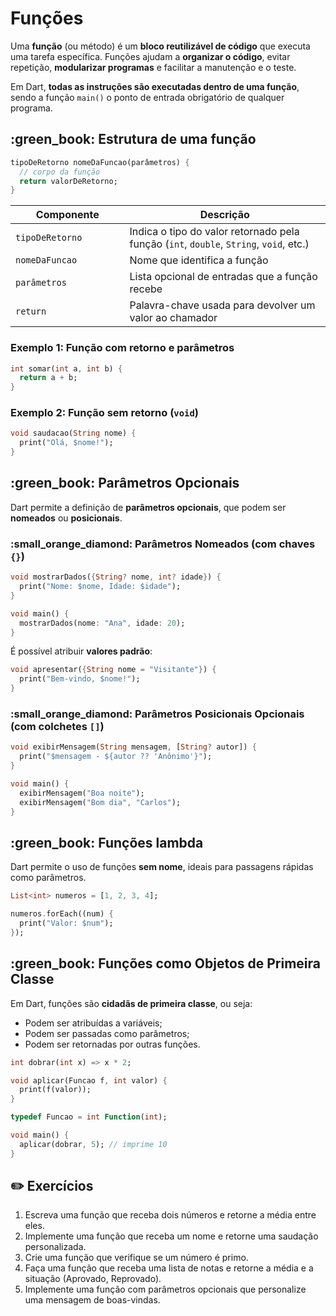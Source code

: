 # Funções

Uma **função** (ou método) é um **bloco reutilizável de código** que executa uma tarefa específica. Funções ajudam a **organizar o código**, evitar repetição, **modularizar programas** e facilitar a manutenção e o teste.

Em Dart, **todas as instruções são executadas dentro de uma função**, sendo a função `main()` o ponto de entrada obrigatório de qualquer programa.

## :green\_book: Estrutura de uma função

```dart
tipoDeRetorno nomeDaFuncao(parâmetros) {
  // corpo da função
  return valorDeRetorno;
}
```

<table><thead><tr><th width="166.5">Componente</th><th>Descrição</th></tr></thead><tbody><tr><td><code>tipoDeRetorno</code></td><td>Indica o tipo do valor retornado pela função (<code>int</code>, <code>double</code>, <code>String</code>, <code>void</code>, etc.)</td></tr><tr><td><code>nomeDaFuncao</code></td><td>Nome que identifica a função</td></tr><tr><td><code>parâmetros</code></td><td>Lista opcional de entradas que a função recebe</td></tr><tr><td><code>return</code></td><td>Palavra-chave usada para devolver um valor ao chamador</td></tr></tbody></table>

### Exemplo 1: Função com retorno e parâmetros

```dart
int somar(int a, int b) {
  return a + b;
}
```

### Exemplo 2: Função sem retorno (`void`)

```dart
void saudacao(String nome) {
  print("Olá, $nome!");
}
```

## :green\_book: Parâmetros Opcionais

Dart permite a definição de **parâmetros opcionais**, que podem ser **nomeados** ou **posicionais**.

### :small\_orange\_diamond: Parâmetros Nomeados (com chaves `{}`)

```dart
void mostrarDados({String? nome, int? idade}) {
  print("Nome: $nome, Idade: $idade");
}

void main() {
  mostrarDados(nome: "Ana", idade: 20);
}
```

É possível atribuir **valores padrão**:

```dart
void apresentar({String nome = "Visitante"}) {
  print("Bem-vindo, $nome!");
}
```

### :small\_orange\_diamond: Parâmetros Posicionais Opcionais (com colchetes `[]`)

```dart
void exibirMensagem(String mensagem, [String? autor]) {
  print("$mensagem - ${autor ?? 'Anônimo'}");
}

void main() {
  exibirMensagem("Boa noite");
  exibirMensagem("Bom dia", "Carlos");
}
```

## :green\_book: Funções lambda

Dart permite o uso de funções **sem nome**, ideais para passagens rápidas como parâmetros.

```dart
List<int> numeros = [1, 2, 3, 4];

numeros.forEach((num) {
  print("Valor: $num");
});
```

## :green\_book: Funções como Objetos de Primeira Classe

Em Dart, funções são **cidadãs de primeira classe**, ou seja:

* Podem ser atribuídas a variáveis;
* Podem ser passadas como parâmetros;
* Podem ser retornadas por outras funções.

```dart
int dobrar(int x) => x * 2;

void aplicar(Funcao f, int valor) {
  print(f(valor));
}

typedef Funcao = int Function(int);

void main() {
  aplicar(dobrar, 5); // imprime 10
}
```

## :pencil2: Exercícios&#x20;

1. Escreva uma função que receba dois números e retorne a média entre eles.
2. Implemente uma função que receba um nome e retorne uma saudação personalizada.
3. Crie uma função que verifique se um número é primo.
4. Faça uma função que receba uma lista de notas e retorne a média e a situação (Aprovado, Reprovado).
5. Implemente uma função com parâmetros opcionais que personalize uma mensagem de boas-vindas.
